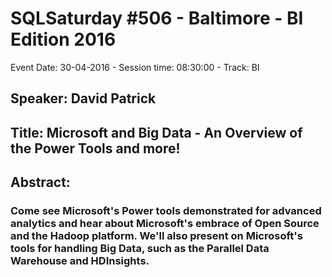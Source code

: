 # SQLSaturday #506 - Baltimore - BI Edition 2016
Event Date: 30-04-2016 - Session time: 08:30:00 - Track: BI
## Speaker: David Patrick
## Title: Microsoft and Big Data - An Overview of the Power Tools and more!
## Abstract:
### Come see Microsoft's Power tools demonstrated for advanced analytics and hear about Microsoft's embrace of Open Source and the Hadoop platform. We'll also present on Microsoft's tools for handling Big Data, such as the Parallel Data Warehouse and HDInsights. 
